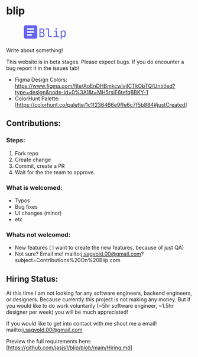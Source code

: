 # blip
<svg width="162" height="48" viewBox="0 0 162 48" fill="none" xmlns="http://www.w3.org/2000/svg">
<path d="M80 3H52C49.8 3 48 4.8 48 7V35C48 37.2 49.8 39 52 39H80C82.2 39 84 37.2 84 35V7C84 4.8 82.2 3 80 3ZM68 31H58C56.9 31 56 30.1 56 29C56 27.9 56.9 27 58 27H68C69.1 27 70 27.9 70 29C70 30.1 69.1 31 68 31ZM74 23H58C56.9 23 56 22.1 56 21C56 19.9 56.9 19 58 19H74C75.1 19 76 19.9 76 21C76 22.1 75.1 23 74 23ZM74 15H58C56.9 15 56 14.1 56 13C56 11.9 56.9 11 58 11H74C75.1 11 76 11.9 76 13C76 14.1 75.1 15 74 15Z" fill="#6466E9"/>
<path d="M89.976 35V11.64H96.6C98.7333 11.64 100.397 12.1733 101.592 13.24C102.808 14.3067 103.416 15.7893 103.416 17.688C103.416 18.7547 103.192 19.6827 102.744 20.472C102.296 21.2613 101.656 21.8693 100.824 22.296C100.013 22.7227 99.032 22.9253 97.88 22.904V22.424C99.1173 22.4027 100.184 22.6373 101.08 23.128C101.997 23.6187 102.701 24.3227 103.192 25.24C103.704 26.1573 103.96 27.2453 103.96 28.504C103.96 29.8267 103.683 30.9787 103.128 31.96C102.573 32.9413 101.784 33.6987 100.76 34.232C99.736 34.744 98.5093 35 97.08 35H89.976ZM92.792 32.408H96.76C98.104 32.408 99.16 32.056 99.928 31.352C100.717 30.6267 101.112 29.6453 101.112 28.408C101.112 27.128 100.717 26.0933 99.928 25.304C99.16 24.4933 98.104 24.088 96.76 24.088H92.792V32.408ZM92.792 21.592H96.568C97.8053 21.592 98.776 21.2613 99.48 20.6C100.205 19.9387 100.568 19.0427 100.568 17.912C100.568 16.7813 100.216 15.8853 99.512 15.224C98.808 14.5627 97.8373 14.232 96.6 14.232H92.792V21.592ZM118.188 35C117.164 35 116.268 34.7973 115.5 34.392C114.732 33.9867 114.134 33.4107 113.708 32.664C113.281 31.9173 113.068 31.0427 113.068 30.04V14.264H107.148V11.64H115.948V30.04C115.948 30.7653 116.15 31.3413 116.556 31.768C116.961 32.1733 117.505 32.376 118.188 32.376H123.788V35H118.188ZM128.095 35V32.376H134.335V20.024H128.895V17.4H137.215V32.376H143.135V35H128.095ZM135.455 14.232C134.751 14.232 134.196 14.0507 133.791 13.688C133.386 13.3253 133.183 12.8347 133.183 12.216C133.183 11.576 133.386 11.0747 133.791 10.712C134.196 10.328 134.751 10.136 135.455 10.136C136.159 10.136 136.714 10.328 137.119 10.712C137.524 11.0747 137.727 11.576 137.727 12.216C137.727 12.8347 137.524 13.3253 137.119 13.688C136.714 14.0507 136.159 14.232 135.455 14.232ZM147.507 40.76V17.4H150.387V20.76H150.963L150.387 21.432C150.387 20.088 150.824 19.032 151.699 18.264C152.595 17.4747 153.768 17.08 155.219 17.08C156.989 17.08 158.397 17.6667 159.443 18.84C160.509 19.992 161.043 21.5813 161.043 23.608V28.76C161.043 30.104 160.797 31.2667 160.307 32.248C159.837 33.2293 159.165 33.9867 158.291 34.52C157.437 35.0533 156.413 35.32 155.219 35.32C153.789 35.32 152.627 34.9253 151.731 34.136C150.835 33.3467 150.387 32.2907 150.387 30.968L150.963 31.64H150.323L150.387 35.64V40.76H147.507ZM154.259 32.824C155.475 32.824 156.424 32.4613 157.107 31.736C157.811 31.0107 158.163 29.9653 158.163 28.6V23.8C158.163 22.4347 157.811 21.3893 157.107 20.664C156.424 19.9387 155.475 19.576 154.259 19.576C153.085 19.576 152.147 19.9493 151.443 20.696C150.739 21.4427 150.387 22.4773 150.387 23.8V28.6C150.387 29.9227 150.739 30.9573 151.443 31.704C152.147 32.4507 153.085 32.824 154.259 32.824Z" fill="#6466E9"/>
</svg>

Write about something!



This website is in beta stages. Please expect bugs. If you do encounter a bug report it in the issues tab!

* Figma Design Colors: https://www.figma.com/file/AoEnDHBmkcwlvjlCTkObTQ/Untitled?type=design&node-id=0%3A1&t=MH5rsiE6tefq8BKY-1
* ColorHunt Palette: [https://colorhunt.co/palette/1c1f236466e9ffe6c7f5b884#justCreated]


## Contributions:

### Steps:
1. Fork repo
2. Create change
3. Commit, create a PR
4. Wait for the the team to approve.

### What is welcomed:
* Typos
* Bug fixes
* UI changes (minor)
* etc

### Whats not welcomed:
* New features ( I want to create the new features, because of just QA)
* Not sure? Email me! mailto:j.sagvold.00@gmail.com?subject=Contributions%20On%20Blip.com

## Hiring Status:
At this time I am not looking for any software engineers, backend engineers, or designers. Because currently this project is not making any money. But if you would like to do work voluntarily (~5hr software engineer, ~1.5hr designer per week) you will be much appreciated!

If you would like to get into contact with me shoot me a email! mailto:j.sagvold.00@gmail.com

Preview the full requirements here: [https://github.com/jasjs1/blip/blob/main/Hiring.md]
